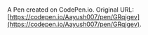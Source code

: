 # 

A Pen created on CodePen.io. Original URL: [https://codepen.io/Aayush007/pen/GRqjgev](https://codepen.io/Aayush007/pen/GRqjgev).


